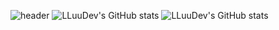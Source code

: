 ![header](https://capsule-render.vercel.app/api?type=waving&color=gradient&height=250&section=header&text=LLuuDev&fontSize=70)
![LLuuDev's GitHub stats](https://github-readme-stats.vercel.app/api?username=LLuuDev&bg_color=30,e96443,904e95&title_color=fff&text_color=fff)
![LLuuDev's GitHub stats](https://github-readme-stats.vercel.app/api/top-langs/?username=LLuuDev)
